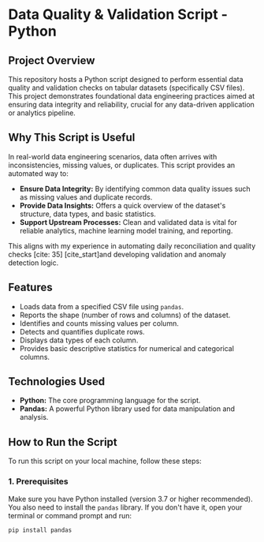 # Data Quality & Validation Script - Python

## Project Overview

This repository hosts a Python script designed to perform essential data quality and validation checks on tabular datasets (specifically CSV files). This project demonstrates foundational data engineering practices aimed at ensuring data integrity and reliability, crucial for any data-driven application or analytics pipeline.

## Why This Script is Useful

In real-world data engineering scenarios, data often arrives with inconsistencies, missing values, or duplicates. This script provides an automated way to:

* **Ensure Data Integrity:** By identifying common data quality issues such as missing values and duplicate records.
* **Provide Data Insights:** Offers a quick overview of the dataset's structure, data types, and basic statistics.
* **Support Upstream Processes:** Clean and validated data is vital for reliable analytics, machine learning model training, and reporting.

This aligns with my experience in automating daily reconciliation and quality checks [cite: 35] [cite_start]and developing validation and anomaly detection logic.

## Features

* Loads data from a specified CSV file using `pandas`.
* Reports the shape (number of rows and columns) of the dataset.
* Identifies and counts missing values per column.
* Detects and quantifies duplicate rows.
* Displays data types of each column.
* Provides basic descriptive statistics for numerical and categorical columns.

## Technologies Used

* **Python:** The core programming language for the script.
* **Pandas:** A powerful Python library used for data manipulation and analysis.

## How to Run the Script

To run this script on your local machine, follow these steps:

### 1. Prerequisites

Make sure you have Python installed (version 3.7 or higher recommended).
You also need to install the `pandas` library. If you don't have it, open your terminal or command prompt and run:

```bash
pip install pandas

